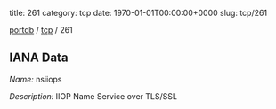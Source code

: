 title: 261
category: tcp
date: 1970-01-01T00:00:00+0000
slug: tcp/261

[portdb](/) / [tcp](/category/tcp.html) / 261


## IANA Data

_Name:_ nsiiops

_Description:_ IIOP Name Service over TLS/SSL

